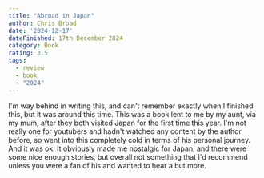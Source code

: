 ```yaml
---
title: "Abroad in Japan"
author: Chris Broad
date: '2024-12-17'
dateFinished: 17th December 2024
category: Book
rating: 3.5
tags:
  - review
  - book
  - "2024"
---
```


I'm way behind in writing this, and can't remember exactly when I finished this, but it was around this time. This was a book lent to me by my aunt, via my mum, after they both visited Japan for the first time this year. I'm not really one for youtubers and hadn't watched any content by the author before, so went into this completely cold in terms of his personal journey. And it was ok. It obviously made me nostalgic for Japan, and there were some nice enough stories, but overall not something that I'd recommend unless you were a fan of his and wanted to hear a but more. 
